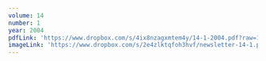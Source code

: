 ```yaml
---
volume: 14
number: 1
year: 2004
pdfLink: 'https://www.dropbox.com/s/4ix8nzagxmtem4y/14-1-2004.pdf?raw=1'
imageLink: 'https://www.dropbox.com/s/2e4zlktqfoh3hvf/newsletter-14-1.png?raw=1'
---
```

